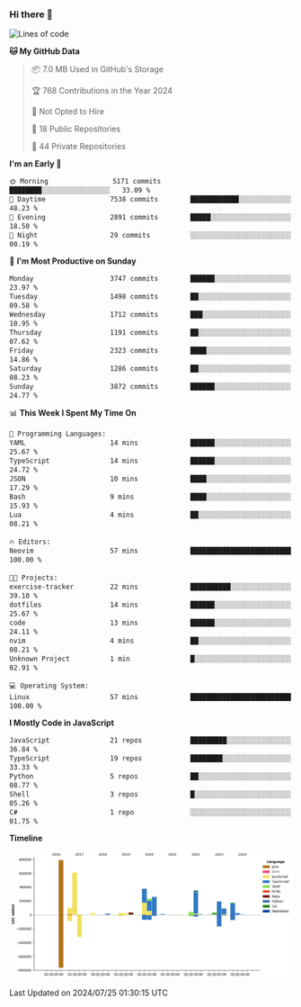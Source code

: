 ### Hi there 👋

<!--
**Clumsy-Coder/Clumsy-Coder** is a ✨ _special_ ✨ repository because its `README.md` (this file) appears on your GitHub profile.

Here are some ideas to get you started:

- 🔭 I’m currently working on ...
- 🌱 I’m currently learning ...
- 👯 I’m looking to collaborate on ...
- 🤔 I’m looking for help with ...
- 💬 Ask me about ...
- 📫 How to reach me: ...
- 😄 Pronouns: ...
- ⚡ Fun fact: ...
-->

<!-- anmol098/waka-readme-stats -->
<!--START_SECTION:waka-->
![Lines of code](https://img.shields.io/badge/From%20Hello%20World%20I%27ve%20Written-3.4%20million%20lines%20of%20code-blue)

**🐱 My GitHub Data** 

> 📦 7.0 MB Used in GitHub's Storage 
 > 
> 🏆 768 Contributions in the Year 2024
 > 
> 🚫 Not Opted to Hire
 > 
> 📜 18 Public Repositories 
 > 
> 🔑 44 Private Repositories 
 > 
**I'm an Early 🐤** 

```text
🌞 Morning                5171 commits        ████████░░░░░░░░░░░░░░░░░   33.09 % 
🌆 Daytime                7538 commits        ████████████░░░░░░░░░░░░░   48.23 % 
🌃 Evening                2891 commits        █████░░░░░░░░░░░░░░░░░░░░   18.50 % 
🌙 Night                  29 commits          ░░░░░░░░░░░░░░░░░░░░░░░░░   00.19 % 
```
📅 **I'm Most Productive on Sunday** 

```text
Monday                   3747 commits        ██████░░░░░░░░░░░░░░░░░░░   23.97 % 
Tuesday                  1498 commits        ██░░░░░░░░░░░░░░░░░░░░░░░   09.58 % 
Wednesday                1712 commits        ███░░░░░░░░░░░░░░░░░░░░░░   10.95 % 
Thursday                 1191 commits        ██░░░░░░░░░░░░░░░░░░░░░░░   07.62 % 
Friday                   2323 commits        ████░░░░░░░░░░░░░░░░░░░░░   14.86 % 
Saturday                 1286 commits        ██░░░░░░░░░░░░░░░░░░░░░░░   08.23 % 
Sunday                   3872 commits        ██████░░░░░░░░░░░░░░░░░░░   24.77 % 
```


📊 **This Week I Spent My Time On** 

```text
💬 Programming Languages: 
YAML                     14 mins             ██████░░░░░░░░░░░░░░░░░░░   25.67 % 
TypeScript               14 mins             ██████░░░░░░░░░░░░░░░░░░░   24.72 % 
JSON                     10 mins             ████░░░░░░░░░░░░░░░░░░░░░   17.29 % 
Bash                     9 mins              ████░░░░░░░░░░░░░░░░░░░░░   15.93 % 
Lua                      4 mins              ██░░░░░░░░░░░░░░░░░░░░░░░   08.21 % 

🔥 Editors: 
Neovim                   57 mins             █████████████████████████   100.00 % 

🐱‍💻 Projects: 
exercise-tracker         22 mins             ██████████░░░░░░░░░░░░░░░   39.10 % 
dotfiles                 14 mins             ██████░░░░░░░░░░░░░░░░░░░   25.67 % 
code                     13 mins             ██████░░░░░░░░░░░░░░░░░░░   24.11 % 
nvim                     4 mins              ██░░░░░░░░░░░░░░░░░░░░░░░   08.21 % 
Unknown Project          1 min               █░░░░░░░░░░░░░░░░░░░░░░░░   02.91 % 

💻 Operating System: 
Linux                    57 mins             █████████████████████████   100.00 % 
```

**I Mostly Code in JavaScript** 

```text
JavaScript               21 repos            █████████░░░░░░░░░░░░░░░░   36.84 % 
TypeScript               19 repos            ████████░░░░░░░░░░░░░░░░░   33.33 % 
Python                   5 repos             ██░░░░░░░░░░░░░░░░░░░░░░░   08.77 % 
Shell                    3 repos             █░░░░░░░░░░░░░░░░░░░░░░░░   05.26 % 
C#                       1 repo              ░░░░░░░░░░░░░░░░░░░░░░░░░   01.75 % 
```



**Timeline**

![Lines of Code chart](https://raw.githubusercontent.com/Clumsy-Coder/Clumsy-Coder/main/assets/bar_graph.png)


 Last Updated on 2024/07/25 01:30:15 UTC
<!--END_SECTION:waka-->

